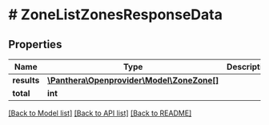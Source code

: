 # # ZoneListZonesResponseData

## Properties

Name | Type | Description | Notes
------------ | ------------- | ------------- | -------------
**results** | [**\Panthera\Openprovider\Model\ZoneZone[]**](ZoneZone.md) |  | [optional]
**total** | **int** |  | [optional]

[[Back to Model list]](../../README.md#models) [[Back to API list]](../../README.md#endpoints) [[Back to README]](../../README.md)
